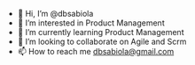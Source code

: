 - 👋 Hi, I’m @dbsabiola
- 👀 I’m interested in Product Management
- 🌱 I’m currently learning Product Management
- 💞️ I’m looking to collaborate on Agile and Scrm 
- 📫 How to reach me dbsabiola@gmail.com

<!---
dbsabiola/dbsabiola is a ✨ special ✨ repository because its `README.md` (this file) appears on your GitHub profile.
You can click the Preview link to take a look at your changes.
--->
